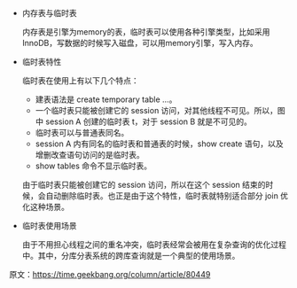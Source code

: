 

- 内存表与临时表

    内存表是引擎为memory的表，临时表可以使用各种引擎类型，比如采用InnoDB，写数据的时候写入磁盘，可以用memory引擎，写入内存。

- 临时表特性

    临时表在使用上有以下几个特点：

    - 建表语法是 create temporary table …。
    - 一个临时表只能被创建它的 session 访问，对其他线程不可见。所以，图中 session A 创建的临时表 t，对于 session B 就是不可见的。
    - 临时表可以与普通表同名。
    - session A 内有同名的临时表和普通表的时候，show create 语句，以及增删改查语句访问的是临时表。
    - show tables 命令不显示临时表。
    
    由于临时表只能被创建它的 session 访问，所以在这个 session 结束的时候，会自动删除临时表。也正是由于这个特性，临时表就特别适合部分 join 优化这种场景。

- 临时表使用场景

    由于不用担心线程之间的重名冲突，临时表经常会被用在复杂查询的优化过程中。其中，分库分表系统的跨库查询就是一个典型的使用场景。


原文：https://time.geekbang.org/column/article/80449



